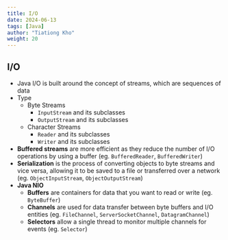 ```yaml
---
title: I/O
date: 2024-06-13
tags: [Java]
author: "Tiationg Kho"
weight: 20
---
```


## I/O

- Java I/O is built around the concept of streams, which are sequences of data
- Type
    - Byte Streams
        - `InputStream` and its subclasses
        - `OutputStream` and its subclasses
    - Character Streams
        - `Reader` and its subclasses
        - `Writer` and its subclasses
- **Buffered streams** are more efficient as they reduce the number of I/O operations by using a buffer (eg. `BufferedReader`, `BufferedWriter`)
- **Serialization** is the process of converting objects to byte streams and vice versa, allowing it to be saved to a file or transferred over a network (eg. `ObjectInputStream`, `ObjectOutputStream`)
- **Java NIO**
    - **Buffers** are containers for data that you want to read or write (eg. `ByteBuffer`)
    - **Channels** are used for data transfer between byte buffers and I/O entities (eg. `FileChannel`, `ServerSocketChannel`, `DatagramChannel`)
    - **Selectors** allow a single thread to monitor multiple channels for events (eg. `Selector`)